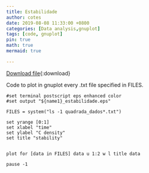 ```yaml
---
title: Estabilidade
author: cotes
date: 2019-08-08 11:33:00 +0800
categories: [Data analysis,gnuplot]
tags: [code, gnuplot]
pin: true
math: true
mermaid: true

---
```

[Download file](/codes/scripts/estabilidade.gp){:download}



Code to plot in gnuplot every .txt file specified in FILES.






```gnuplot
#set terminal postscript eps enhanced color
#set output "${name1}_estabilidade.eps"

FILES = system("ls -1 quadrada_dados*.txt")

set yrange [0:1]
set xlabel "time"
set ylabel "C density"
set title "stability"   


plot for [data in FILES] data u 1:2 w l title data

pause -1
```
